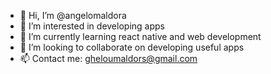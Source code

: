 - 👋 Hi, I’m @angelomaldora
- 👀 I’m interested in developing apps
- 🌱 I’m currently learning react native and web development 
- 💞️ I’m looking to collaborate on developing useful apps
- 📫 Contact me: gheloumaldors@gmail.com

<!---
angelomaldora/angelomaldora is a ✨ special ✨ repository because its `README.md` (this file) appears on your GitHub profile.
You can click the Preview link to take a look at your changes.
--->
